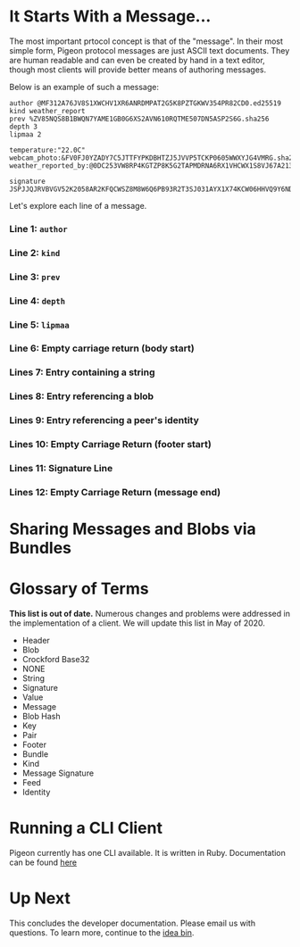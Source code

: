 # It Starts With a Message...

The most important prtocol concept is that of the "message".
In their most simple form, Pigeon protocol messages are just ASCII text documents. They are human readable and can even be created by hand in a text editor, though most clients will provide better means of authoring messages.

Below is an example of such a message:

```
author @MF312A76JV8S1XWCHV1XR6ANRDMPAT2G5K8PZTGKWV354PR82CD0.ed25519
kind weather_report
prev %ZV85NQS8B1BWQN7YAME1GB0G6XS2AVN610RQTME507DN5ASP2S6G.sha256
depth 3
lipmaa 2

temperature:"22.0C"
webcam_photo:&FV0FJ0YZADY7C5JTTFYPKDBHTZJ5JVVP5TCKP0605WWXYJG4VMRG.sha256
weather_reported_by:@0DC253VW8RP4KGTZP8K5G2TAPMDRNA6RX1VHCWX1S8VJ67A213FM.ed25519

signature JSPJJQJRVBVGV52K2058AR2KFQCWSZ8M8W6Q6PB93R2T3SJ031AYX1X74KCW06HHVQ9Y6NDATGE6NH3W59QY35M58YDQC5WEA1ASW08.sig.ed25519
```

Let's explore each line of a message.

### Line 1: `author`
### Line 2: `kind`
### Line 3: `prev`
### Line 4: `depth`
### Line 5: `lipmaa`
### Line 6: Empty carriage return (body start)
### Lines 7: Entry containing a string
### Lines 8: Entry referencing a blob
### Lines 9: Entry referencing a peer's identity
### Lines 10: Empty Carriage Return (footer start)
### Lines 11: Signature Line
### Lines 12: Empty Carriage Return (message end)

# Sharing Messages and Blobs via Bundles

# Glossary of Terms

**This list is out of date.** Numerous changes and problems were addressed in the implementation of a client. We will update this list in May of 2020.

 * Header
 * Blob
 * Crockford Base32
 * NONE
 * String
 * Signature
 * Value
 * Message
 * Blob Hash
 * Key
 * Pair
 * Footer
 * Bundle
 * Kind
 * Message Signature
 * Feed
 * Identity


# Running a CLI Client

Pigeon currently has one CLI available. It is written in Ruby. Documentation can be found [here](https://tildegit.org/PigeonProtocolConsortium/pigeon_ruby)

# Up Next

This concludes the developer documentation. Please email us with questions. To learn more, continue to the [idea bin](IDEAS.md).
